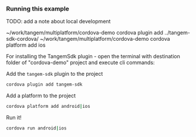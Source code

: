 ### Running this example

TODO: add a note about local development

~/work/tangem/multiplatform/cordova-demo cordova plugin add  ../tangem-sdk-cordova/
~/work/tangem/multiplatform/cordova-demo cordova platform add ios

For installing the TangemSdk plugin - open the terminal with destination folder of "cordova-demo" project and execute cli commands:

Add the `tangem-sdk` plugin to the project
```bash
cordova plugin add tangem-sdk
```

Add a platform to the project
```bash
cordova platform add android|ios
```

Run it!
```bash
cordova run android|ios
```
